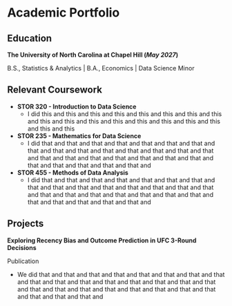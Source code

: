 # Academic Portfolio

## Education

**The University of North Carolina at Chapel Hill (_May 2027_)**

B.S., Statistics & Analytics | B.A., Economics | Data Science Minor

## Relevant Coursework
- **STOR 320 - Introduction to Data Science**
  - I did this and this and this and this and this and this and this and this and this and this and this and this and this and this and this and this and this and this
- **STOR 235 - Mathematics for Data Science**
  - I did that and that and that and that and that and that and that and that and that and that and that and that and that and that and that and that and that and that and that and that and that and that and that and that and that and that and that and
- **STOR 455 - Methods of Data Analysis**
  - I did that and that and that and that and that and that and that and that and that and that and that and that and that and that and that and that and that and that and that and that and that and that and that and that and that and that and that and

## Projects

**Exploring Recency Bias and Outcome Prediction in UFC 3-Round Decisions**

Publication
- We did that and that and that and that and that and that and that and that and that and that and that and that and that and that and that and that and that and that and that and that and that and that and that and that and that and that and that and
